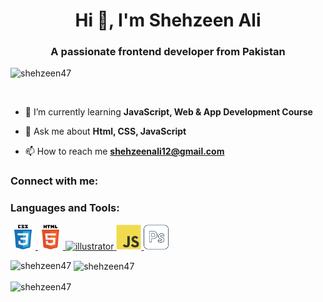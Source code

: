 <h1 align="center">Hi 👋, I'm Shehzeen Ali</h1>
<h3 align="center">A passionate frontend developer from Pakistan</h3>

<p align="left"> <img src="https://komarev.com/ghpvc/?username=shehzeen47&label=Profile%20views&color=0e75b6&style=flat" alt="shehzeen47" /> </p>

<p align="left"> <a href="https://twitter.com/" target="blank"><img src="https://img.shields.io/twitter/follow/?logo=twitter&style=for-the-badge" alt="" /></a> </p>

- 🌱 I’m currently learning **JavaScript, Web & App Development Course**

- 💬 Ask me about **Html, CSS, JavaScript**

- 📫 How to reach me **shehzeenali12@gmail.com**

<h3 align="left">Connect with me:</h3>
<p align="left">
</p>

<h3 align="left">Languages and Tools:</h3>
<p align="left"> <a href="https://www.w3schools.com/css/" target="_blank" rel="noreferrer"> <img src="https://raw.githubusercontent.com/devicons/devicon/master/icons/css3/css3-original-wordmark.svg" alt="css3" width="40" height="40"/> </a> <a href="https://www.w3.org/html/" target="_blank" rel="noreferrer"> <img src="https://raw.githubusercontent.com/devicons/devicon/master/icons/html5/html5-original-wordmark.svg" alt="html5" width="40" height="40"/> </a> <a href="https://www.adobe.com/in/products/illustrator.html" target="_blank" rel="noreferrer"> <img src="https://www.vectorlogo.zone/logos/adobe_illustrator/adobe_illustrator-icon.svg" alt="illustrator" width="40" height="40"/> </a> <a href="https://developer.mozilla.org/en-US/docs/Web/JavaScript" target="_blank" rel="noreferrer"> <img src="https://raw.githubusercontent.com/devicons/devicon/master/icons/javascript/javascript-original.svg" alt="javascript" width="40" height="40"/> </a> <a href="https://www.photoshop.com/en" target="_blank" rel="noreferrer"> <img src="https://raw.githubusercontent.com/devicons/devicon/master/icons/photoshop/photoshop-line.svg" alt="photoshop" width="40" height="40"/> </a> </p>

<p><img align="left" src="https://github-readme-stats.vercel.app/api/top-langs?username=shehzeen47&show_icons=true&locale=en&layout=compact" alt="shehzeen47" /></p>

<p>&nbsp;<img align="center" src="https://github-readme-stats.vercel.app/api?username=shehzeen47&show_icons=true&locale=en" alt="shehzeen47" /></p>

<p><img align="center" src="https://github-readme-streak-stats.herokuapp.com/?user=shehzeen47&" alt="shehzeen47" /></p>
